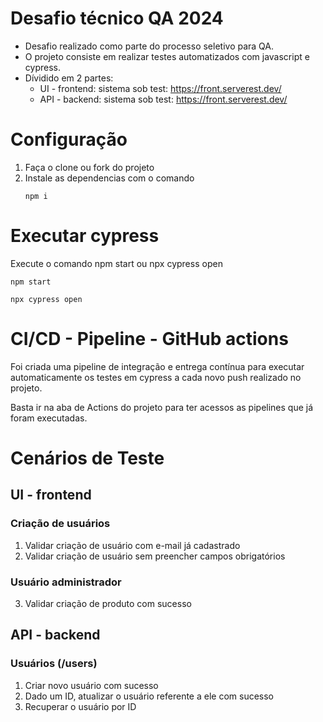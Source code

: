 # Desafio técnico QA 2024 
- Desafio realizado como parte do processo seletivo para QA.
- O projeto consiste em realizar testes automatizados com javascript e cypress.
- Dívidido em 2 partes:
  - UI - frontend: sistema sob test: https://front.serverest.dev/
  - API - backend: sistema sob test: https://front.serverest.dev/

# Configuração
1. Faça o clone ou fork do projeto
2. Instale as dependencias com o comando
     ```
    npm i
    ```

# Executar cypress
Execute o comando npm start ou npx cypress open
```
npm start
```
```
npx cypress open
```

# CI/CD - Pipeline - GitHub actions
Foi criada uma pipeline de integração e entrega contínua para executar automaticamente os testes em cypress a cada novo push realizado no projeto.

Basta ir na aba de Actions do projeto para ter acessos as pipelines que já foram executadas.

# Cenários de Teste
## UI - frontend
### Criação de usuários
1. Validar criação de usuário com e-mail já cadastrado
2. Validar criação de usuário sem preencher campos obrigatórios
### Usuário administrador 
3. Validar criação de produto com sucesso

## API - backend
### Usuários (/users)
1. Criar novo usuário com sucesso
2. Dado um ID, atualizar o usuário referente a ele com sucesso
3. Recuperar o usuário por ID


